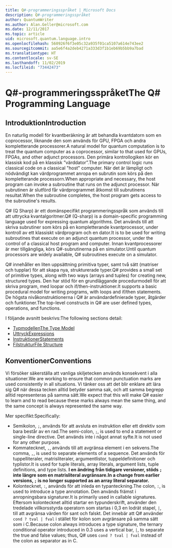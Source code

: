```yaml
---
title: Q#-programmeringsspråket | Microsoft Docs
description: Q#-programmeringsspråket
author: QuantumWriter
ms.author: Alan.Geller@microsoft.com
ms.date: 12/11/2017
ms.topic: article
uid: microsoft.quantum.language.intro
ms.openlocfilehash: 560926f6f3e05c32a935f01ca5107a614e743ee2
ms.sourcegitcommit: aa5e6f4a2deb4271a333d3f1b1eb69b5bb9a7bad
ms.translationtype: HT
ms.contentlocale: sv-SE
ms.lasthandoff: 11/02/2019
ms.locfileid: "73442473"
---
```

# <a name="the-q-programming-language"></a><span data-ttu-id="7514a-103">Q#-programmeringsspråket</span><span class="sxs-lookup"><span data-stu-id="7514a-103">The Q# Programming Language</span></span>

## <a name="introduction"></a><span data-ttu-id="7514a-104">Introduktion</span><span class="sxs-lookup"><span data-stu-id="7514a-104">Introduction</span></span>

<span data-ttu-id="7514a-105">En naturlig modell för kvantberäkning är att behandla kvantdatorn som en coprocessor, liknande den som används för GPU, FPGA och andra kompletterande processorer.</span><span class="sxs-lookup"><span data-stu-id="7514a-105">A natural model for quantum computation is to treat the quantum computer as a coprocessor, similar to that used for GPUs, FPGAs, and other adjunct processors.</span></span>
<span data-ttu-id="7514a-106">Den primära kontrollogiken kör en klassisk kod på en klassisk ”värddator”.</span><span class="sxs-lookup"><span data-stu-id="7514a-106">The primary control logic runs classical code on a classical "host" computer.</span></span>
<span data-ttu-id="7514a-107">När det är lämpligt och nödvändigt kan värdprogrammet anropa en subrutin som körs på den kompletterande processorn.</span><span class="sxs-lookup"><span data-stu-id="7514a-107">When appropriate and necessary, the host program can invoke a subroutine that runs on the adjunct processor.</span></span>
<span data-ttu-id="7514a-108">När subrutinen är slutförd får värdprogrammet åtkomst till subrutinens resultat.</span><span class="sxs-lookup"><span data-stu-id="7514a-108">When the subroutine completes, the host program gets access to the subroutine's results.</span></span>

<span data-ttu-id="7514a-109">Q# (Q Sharp) är ett domänspecifikt programmeringsspråk som används till att uttrycka kvantalgoritmer.</span><span class="sxs-lookup"><span data-stu-id="7514a-109">Q# (Q-sharp) is a domain-specific programming language used for expressing quantum algorithms.</span></span>
<span data-ttu-id="7514a-110">Det används till att skriva subrutiner som körs på en kompletterande kvantprocessor, under kontroll av ett klassiskt värdprogram och en dator.</span><span class="sxs-lookup"><span data-stu-id="7514a-110">It is to be used for writing subroutines that execute on an adjunct quantum processor, under the control of a classical host program and computer.</span></span>
<span data-ttu-id="7514a-111">Innan kvantprocessorer är mer tillgängliga, körs Q#-subrutinerna på en simulator.</span><span class="sxs-lookup"><span data-stu-id="7514a-111">Until quantum processors are widely available, Q# subroutines execute on a simulator.</span></span>

<span data-ttu-id="7514a-112">Q# innehåller en liten uppsättning primitiva typer, samt två sätt (matriser och tupplar) för att skapa nya, strukturerade typer.</span><span class="sxs-lookup"><span data-stu-id="7514a-112">Q# provides a small set of primitive types, along with two ways (arrays and tuples) for creating new, structured types.</span></span>
<span data-ttu-id="7514a-113">Den har stöd för en grundläggande procedurmodell för att skriva program, med loopar och if/then-instruktioner.</span><span class="sxs-lookup"><span data-stu-id="7514a-113">It supports a basic procedural model for writing programs, with loops and if/then statements.</span></span>
<span data-ttu-id="7514a-114">De högsta nivåkonstruktionerna i Q# är användardefinierade typer, åtgärder och funktioner.</span><span class="sxs-lookup"><span data-stu-id="7514a-114">The top-level constructs in Q# are user defined types, operations, and functions.</span></span>

<span data-ttu-id="7514a-115">I följande avsnitt beskrivs:</span><span class="sxs-lookup"><span data-stu-id="7514a-115">The following sections detail:</span></span>
- [<span data-ttu-id="7514a-116">Typmodellen</span><span class="sxs-lookup"><span data-stu-id="7514a-116">The Type Model</span></span>](xref:microsoft.quantum.language.type-model)
- [<span data-ttu-id="7514a-117">Uttryck</span><span class="sxs-lookup"><span data-stu-id="7514a-117">Expressions</span></span>](xref:microsoft.quantum.language.expressions)
- [<span data-ttu-id="7514a-118">Instruktioner</span><span class="sxs-lookup"><span data-stu-id="7514a-118">Statements</span></span>](xref:microsoft.quantum.language.statements)
- [<span data-ttu-id="7514a-119">Filstruktur</span><span class="sxs-lookup"><span data-stu-id="7514a-119">File Structure</span></span>](xref:microsoft.quantum.language.file-structure)

## <a name="conventions"></a><span data-ttu-id="7514a-120">Konventioner</span><span class="sxs-lookup"><span data-stu-id="7514a-120">Conventions</span></span>

<span data-ttu-id="7514a-121">Vi försöker säkerställa att vanliga skiljetecken används konsekvent i alla situationer.</span><span class="sxs-lookup"><span data-stu-id="7514a-121">We are working to ensure that common punctuation marks are used consistently in all situations.</span></span>
<span data-ttu-id="7514a-122">Vi tänker oss att det blir enklare att lära sig Q# när dessa tecken alltid betyder samma sak, och att samma begrepp alltid representeras på samma sätt.</span><span class="sxs-lookup"><span data-stu-id="7514a-122">We expect that this will make Q# easier to learn and to read because these marks always mean the same thing, and the same concept is always represented the same way.</span></span>

<span data-ttu-id="7514a-123">Mer specifikt:</span><span class="sxs-lookup"><span data-stu-id="7514a-123">Specifically:</span></span>

- <span data-ttu-id="7514a-124">Semikolon, `;`, används för att avsluta en instruktion eller ett direktiv som bara består av en rad.</span><span class="sxs-lookup"><span data-stu-id="7514a-124">The semi-colon, `;`, is used to end a statement or single-line directive.</span></span>
  <span data-ttu-id="7514a-125">Det används inte i något annat syfte.</span><span class="sxs-lookup"><span data-stu-id="7514a-125">It is not used for any other purpose.</span></span>
- <span data-ttu-id="7514a-126">Kommatecknet, `,`, används till att avgränsa element i en sekvens.</span><span class="sxs-lookup"><span data-stu-id="7514a-126">The comma, `,`, is used to separate elements of a sequence.</span></span> <span data-ttu-id="7514a-127">Det används för tuppelliteraler, matrisliteraler, argumentlistor, tuppeldefinitioner och typlistor.</span><span class="sxs-lookup"><span data-stu-id="7514a-127">It is used for tuple literals, array literals, argument lists, tuple definitions, and type lists.</span></span> <span data-ttu-id="7514a-128">**I en ändring från tidigare versioner, stöds `;` inte längre som en matrisliteral avgränsare.**</span><span class="sxs-lookup"><span data-stu-id="7514a-128">**In a change from earlier versions, `;` is no longer supported as an array literal separator.**</span></span>
- <span data-ttu-id="7514a-129">Kolontecknet, `:`, används för att inleda en typanteckning.</span><span class="sxs-lookup"><span data-stu-id="7514a-129">The colon, `:`, is used to introduce a type annotation.</span></span> <span data-ttu-id="7514a-130">Den används främst i anropningsbara signaturer.</span><span class="sxs-lookup"><span data-stu-id="7514a-130">It is primarily used in callable signatures.</span></span>
  <span data-ttu-id="7514a-131">Eftersom kolontecknet alltid startar en typunderskrift, använder den tredelade villkorsstyrda operatorn som startas i 0,3 en lodrät stapel, `|`, till att avgränsa värden för sant och falskt. Det innebär att Q# använder `cond ? tval | fval` i stället för kolon som avgränsare på samma sätt som i C.</span><span class="sxs-lookup"><span data-stu-id="7514a-131">Because colon always introduces a type signature, the ternary conditional operator introduced in 0.3 uses a vertical bar, `|`, to separate the true and false values; thus, Q# uses `cond ? tval | fval` instead of the colon as separator as in C.</span></span>
  
